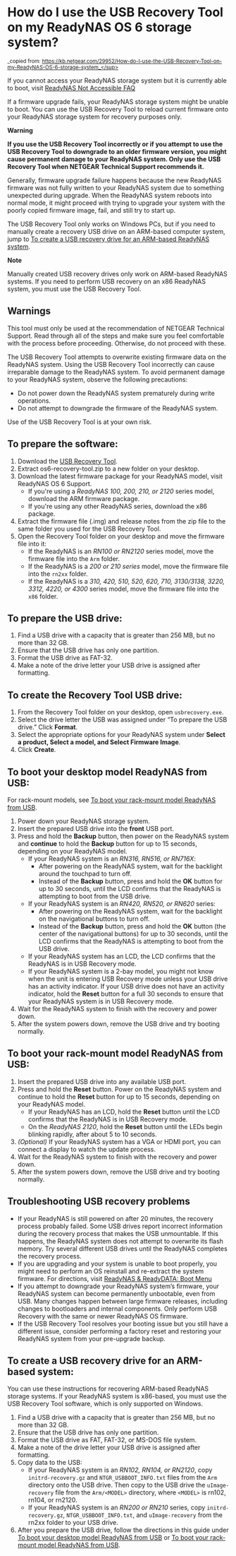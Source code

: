 # How do I use the USB Recovery Tool on my ReadyNAS OS 6 storage system?
<sup>_copied from: https://kb.netgear.com/29952/How-do-I-use-the-USB-Recovery-Tool-on-my-ReadyNAS-OS-6-storage-system_</sup>

If you cannot access your ReadyNAS storage system but it is currently able to 
boot, visit [ReadyNAS Not Accessible FAQ](https://kb.netgear.com/app/answers/detail/a_id/29792)

If a firmware upgrade fails, your ReadyNAS storage system might be unable to 
boot. You can use the USB Recovery Tool to reload current firmware onto your 
ReadyNAS storage system for recovery purposes only.

**Warning**

**If you use the USB Recovery Tool incorrectly or if you attempt to use the USB
Recovery Tool to downgrade to an older firmware version, you might cause 
permanent damage to your ReadyNAS system. Only use the USB Recovery Tool when
NETGEAR Technical Support recommends it.**

Generally, firmware upgrade failure happens because the new ReadyNAS firmware
was not fully written to your ReadyNAS system due to something unexpected 
during upgrade. When the ReadyNAS system reboots into normal mode, it might
proceed with trying to upgrade your system with the poorly copied firmware
image, fail, and still try to start up.

The USB Recovery Tool only works on Windows PCs, but if you need to manually
create a recovery USB drive on an ARM-based computer system, jump to 
[To create a USB recovery drive for an ARM-based ReadyNAS system](#to-create-a-usb-recovery-drive-for-an-arm-based-system).

**Note** 

Manually created USB recovery drives only work on ARM-based ReadyNAS systems.
If you need to perform USB recovery on an x86 ReadyNAS system, you must use the
USB Recovery Tool.

## Warnings

This tool must only be used at the recommendation of NETGEAR Technical Support.
Read through all of the steps and make sure you feel comfortable with the
process before proceeding. Otherwise, do not proceed with these.

The USB Recovery Tool attempts to overwrite existing firmware data on the
ReadyNAS system. Using the USB Recovery Tool incorrectly can cause irreparable
damage to the ReadyNAS system. To avoid permanent damage to your ReadyNAS
system, observe the following precautions:

* Do not power down the ReadyNAS system prematurely during write operations.
* Do not attempt to downgrade the firmware of the ReadyNAS system.

Use of the USB Recovery Tool is at your own risk.

## To prepare the software:

1) Download the [USB Recovery Tool](contrib/os6-recovery-tool-v2.0.r17.zip).
1) Extract os6-recovery-tool.zip to a new folder on your desktop.
1) Download the latest firmware package for your ReadyNAS model, visit ReadyNAS OS 6 Support.
   * If you're using a _ReadyNAS 100, 200, 210, or 2120_ series model,
      download the ARM firmware package.
   * If you're using any other ReadyNAS series, download the x86 package.
1) Extract the firmware file (.img) and release notes from the zip file to the
   same folder you used for the USB Recovery Tool.
1) Open the Recovery Tool folder on your desktop and move the firmware file into it:
   * If the ReadyNAS is an _RN100 or RN2120_ series model, move the firmware file into the `Arm` folder.
   * If the ReadyNAS is a _200 or 210 series_ model, move the firmware file into the `rn2xx` folder.
   * If the ReadyNAS is a _310, 420, 510, 520, 620, 710, 3130/3138, 3220, 3312, 4220, or 4300_ series
     model, move the firmware file into the `x86` folder.

## To prepare the USB drive:
1) Find a USB drive with a capacity that is greater than 256 MB, but no more than 32 GB.
1) Ensure that the USB drive has only one partition.
1) Format the USB drive as FAT-32.
1) Make a note of the drive letter your USB drive is assigned after formatting.

## To create the Recovery Tool USB drive:
1) From the Recovery Tool folder on your desktop, open `usbrecovery.exe`.
1) Select the drive letter the USB was assigned under “To prepare the USB drive.” Click **Format**.
1) Select the appropriate options for your ReadyNAS system under **Select a product, Select a model, and Select Firmware Image**. 
1) Click **Create**.

## To boot your desktop model ReadyNAS from USB:
For rack-mount models, see [To boot your rack-mount model ReadyNAS from USB](#to-boot-your-rack-mount-model-readynas-from-usb).
1) Power down your ReadyNAS storage system.
1) Insert the prepared USB drive into the **front** USB port.
1) Press and hold the **Backup** button, then power on the ReadyNAS system 
   and **continue** to hold the **Backup** button for up to 15 seconds, 
   depending on your ReadyNAS model.
   * If your ReadyNAS system is an _RN316, RN516, or RN716X_:
     - After powering on the ReadyNAS system, wait for the backlight around
       the touchpad to turn off.
     - Instead of the **Backup** button, press and hold the **OK** button for 
       up to 30 seconds, until the LCD confirms that the ReadyNAS is attempting
       to boot from the USB drive.
   * If your ReadyNAS system is an _RN420, RN520, or RN620_ series:
     - After powering on the ReadyNAS system, wait for the backlight on the 
       navigational buttons to turn off.
     - Instead of the **Backup** button, press and hold the **OK** button
       (the center of the navigational buttons) for up to 30 seconds, until the
       LCD confirms that the ReadyNAS is attempting to boot from the USB drive.
   * If your ReadyNAS system has an LCD, the LCD confirms that the ReadyNAS is
     in USB Recovery mode.
   * If your ReadyNAS system is a 2-bay model, you might not know when the unit
     is entering USB Recovery mode unless your USB drive has an activity 
     indicator. If your USB drive does not have an activity indicator, hold the
     **Reset** button for a full 30 seconds to ensure that your ReadyNAS system
     is in USB Recovery mode.
1) Wait for the ReadyNAS system to finish with the recovery and power down.
1) After the system powers down, remove the USB drive and try booting normally.

## To boot your rack-mount model ReadyNAS from USB:
1) Insert the prepared USB drive into any available USB port.
1) Press and hold the **Reset** button. Power on the ReadyNAS system and 
   continue to hold the **Reset** button for up to 15 seconds, depending on 
   your ReadyNAS model.
   * If your ReadyNAS has an LCD, hold the **Reset** button until the LCD 
     confirms that the ReadyNAS is in USB Recovery mode.
   * On the _ReadyNAS 2120_, hold the **Reset** button until the LEDs begin
     blinking rapidly, after about 5 to 10 seconds.
1) _(Optional)_ If your ReadyNAS system has a VGA or HDMI port, you can 
   connect a display to watch the update process.
1) Wait for the ReadyNAS system to finish with the recovery and power down.
1) After the system powers down, remove the USB drive and try booting normally.

## Troubleshooting USB recovery problems
* If your ReadyNAS is still powered on after 20 minutes, the recovery process
  probably failed. Some USB drives report incorrect information during the 
  recovery process that makes the USB unmountable. If this happens, the 
  ReadyNAS system does not attempt to overwrite its flash memory. Try several
  different USB drives until the ReadyNAS completes the recovery process.
* If you are upgrading and your system is unable to boot properly, you might
  need to perform an OS reinstall and re-extract the system firmware. For 
  directions, visit [ReadyNAS & ReadyDATA: Boot Menu](https://kb.netgear.com/app/answers/detail/a_id/20898)
* If you attempt to downgrade your ReadyNAS system’s firmware, your ReadyNAS
  system can become permanently unbootable, even from USB. Many changes happen 
  between large firmware releases, including changes to bootloaders and 
  internal components. Only perform USB Recovery with the same or newer 
  ReadyNAS OS firmware.
* If the USB Recovery Tool resolves your booting issue but you still have a
  different issue, consider performing a factory reset and restoring your 
  ReadyNAS system from your pre-upgrade backup.

## To create a USB recovery drive for an ARM-based system:
You can use these instructions for recovering ARM-based ReadyNAS storage systems.
If your ReadyNAS system is x86-based, you must use the USB Recovery Tool software, which is only supported on Windows.

1) Find a USB drive with a capacity that is greater than 256 MB, but no more than 32 GB.
1) Ensure that the USB drive has only one partition.
1) Format the USB drive as FAT, FAT-32, or MS-DOS file system.
1) Make a note of the drive letter your USB drive is assigned after formatting.
1) Copy data to the USB:
   * If your ReadyNAS system is an _RN102, RN104, or RN2120_, copy 
     `initrd-recovery.gz` and `NTGR_USBBOOT_INFO.txt` files from the `Arm`
      directory onto the USB drive. Then copy to the USB drive the 
      `uImage-recovery` file from the `Arm/<MODEL>` directory, where
      `<MODEL>` is rn102, rn104, or rn2120.
   * If your ReadyNAS system is an _RN200 or RN210_ series, copy 
     `initrd-recovery.gz`, `NTGR_USBBOOT_INFO.txt`, and `uImage-recovery` from
     the rn2xx folder to your USB drive.
1) After you prepare the USB drive, follow the directions in this guide under 
  [To boot your desktop model ReadyNAS from USB](#to-boot-your-desktop-model-readynas-from-usb) 
  or 
  [To boot your rack-mount model ReadyNAS from USB](#to-boot-your-rack-mount-model-readynas-from-usb).
